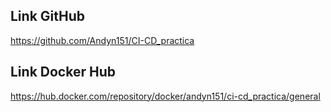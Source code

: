 ## Link GitHub
https://github.com/Andyn151/CI-CD_practica

## Link Docker Hub
https://hub.docker.com/repository/docker/andyn151/ci-cd_practica/general



